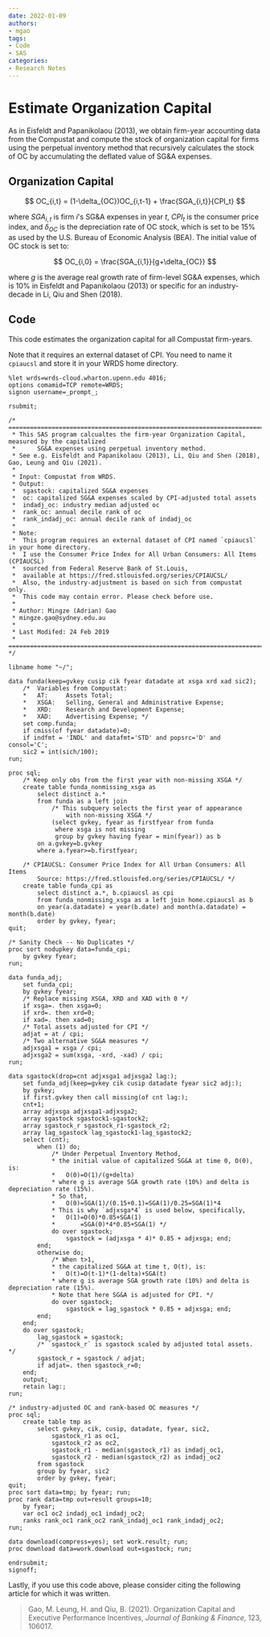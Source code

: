 ```yaml
---
date: 2022-01-09
authors:
- mgao
tags:
- Code
- SAS
categories:
- Research Notes
---
```


# Estimate Organization Capital

As in Eisfeldt and Papanikolaou (2013), we obtain firm-year accounting data from the Compustat and compute the stock of organization capital for firms using the perpetual inventory method that recursively calculates the stock of OC by accumulating the deflated value of SG&A expenses.

<!-- more -->

## Organization Capital

$$
OC_{i,t} = (1-\delta_{OC})OC_{i,t-1} + \frac{SGA_{i,t}}{CPI_t}
$$

where $SGA_{i,t}$ is firm $i$'s SG&A expenses in year $t$, $CPI_t$ is the consumer price index, and $\delta_{OC}$ is the depreciation rate of OC stock, which is set to be 15% as used by the U.S. Bureau of Economic Analysis (BEA). The initial value of OC stock is set to:

$$
OC_{i,0} = \frac{SGA_{i,1}}{g+\delta_{OC}}
$$

where $g$ is the average real growth rate of firm-level SG&A expenses, which is 10% in Eisfeldt and Papanikolaou (2013) or specific for an industry-decade in Li, Qiu and Shen (2018).

## Code

This code estimates the organization capital for all Compustat firm-years.

Note that it requires an external dataset of CPI. You need to name it `cpiaucsl` and store it in your WRDS home directory.

```SAS linenums="1"
%let wrds=wrds-cloud.wharton.upenn.edu 4016;
options comamid=TCP remote=WRDS;
signon username=_prompt_;
 
rsubmit;

/* ==============================================================================================
 * This SAS program calcualtes the firm-year Organization Capital, measured by the capitalized 
 * 		SG&A expenses using perpetual inventory method.
 * See e.g. Eisfeldt and Papanikolaou (2013), Li, Qiu and Shen (2018), Gao, Leung and Qiu (2021).
 *
 * Input: Compustat from WRDS.
 * Output:
 *  sgastock: capitalized SG&A expenses
 *  oc: capitalized SG&A expenses scaled by CPI-adjusted total assets
 *  indadj_oc: industry median adjusted oc
 *  rank_oc: annual decile rank of oc
 *  rank_indadj_oc: annual decile rank of indadj_oc
 *
 * Note:
 *  This program requires an external dataset of CPI named `cpiaucsl` in your home directory.
 *	I use the Consumer Price Index for All Urban Consumers: All Items (CPIAUCSL)
 *	sourced from Federal Reserve Bank of St.Louis,
 *	available at https://fred.stlouisfed.org/series/CPIAUCSL/
 *	Also, the industry-adjustment is based on sich from compustat only.
 *  This code may contain error. Please check before use.
 *
 * Author: Mingze (Adrian) Gao
 * mingze.gao@sydney.edu.au
 *
 * Last Modifed: 24 Feb 2019
 * ============================================================================================== */

libname home "~/";

data funda(keep=gvkey cusip cik fyear datadate at xsga xrd xad sic2);
	/*  Variables from Compustat:
	*	AT: 	Assets Total;
	*	XSGA:	Selling, General and Administrative Expense;
	*	XRD:	Research and Development Expense;
	*	XAD:	Advertising Expense; */
	set comp.funda;
    if cmiss(of fyear datadate)=0;
	if indfmt = 'INDL' and datafmt='STD' and popsrc='D' and consol='C';
	sic2 = int(sich/100);
run;

proc sql;
	/* Keep only obs from the first year with non-missing XSGA */
	create table funda_nonmissing_xsga as
		select distinct a.*
		from funda as a left join 
			/* This subquery selects the first year of appearance 
				with non-missing XSGA */
			(select gvkey, fyear as firstfyear from funda 
			 where xsga is not missing 
			 group by gvkey having fyear = min(fyear)) as b
		on a.gvkey=b.gvkey
		where a.fyear>=b.firstfyear; 
	
	/* CPIAUCSL: Consumer Price Index for All Urban Consumers: All Items
		Source: https://fred.stlouisfed.org/series/CPIAUCSL/ */
	create table funda_cpi as
		select distinct a.*, b.cpiaucsl as cpi
		from funda_nonmissing_xsga as a left join home.cpiaucsl as b
		on year(a.datadate) = year(b.date) and month(a.datadate) = month(b.date)
		order by gvkey, fyear;
quit;

/* Sanity Check -- No Duplicates */
proc sort nodupkey data=funda_cpi; 
	by gvkey fyear;
run;

data funda_adj;
	set funda_cpi;
	by gvkey fyear;
	/* Replace missing XSGA, XRD and XAD with 0 */
	if xsga=. then xsga=0;
	if xrd=. then xrd=0;
	if xad=. then xad=0;
	/* Total assets adjusted for CPI */
	adjat = at / cpi;
	/* Two alternative SG&A measures */
	adjxsga1 = xsga / cpi;
	adjxsga2 = sum(xsga, -xrd, -xad) / cpi;
run;

data sgastock(drop=cnt adjxsga1 adjxsga2 lag:);
	set funda_adj(keep=gvkey cik cusip datadate fyear sic2 adj:);
	by gvkey;
	if first.gvkey then call missing(of cnt lag:);
	cnt+1;
	array adjxsga adjxsga1-adjxsga2;
	array sgastock sgastock1-sgastock2;
	array sgastock_r sgastock_r1-sgastock_r2;
	array lag_sgastock lag_sgastock1-lag_sgastock2;
	select (cnt);
		when (1) do;
			/* Under Perpetual Inventory Method, 
			* the initial value of capitalized SG&A at time 0, O(0), is:
			*	O(0)=O(1)/(g+delta)
			* where g is average SGA growth rate (10%) and delta is depreciation rate (15%).
			* So that,
			*	O(0)=SGA(1)/(0.15+0.1)=SGA(1)/0.25=SGA(1)*4
			* This is why `adjxsga*4` is used below, specifically,
			* 	O(1)=O(0)*0.85+SGA(1)
			*		=SGA(0)*4*0.85+SGA(1) */
			do over sgastock;
				sgastock = (adjxsga * 4)* 0.85 + adjxsga; end;
		end;
		otherwise do;
			/* When t>1,
			* the capitalized SG&A at time t, O(t), is:
			*	O(t)=O(t-1)*(1-delta)+SGA(t)
			* where g is average SGA growth rate (10%) and delta is depreciation rate (15%).
			* Note that here SG&A is adjusted for CPI. */
			do over sgastock;
				sgastock = lag_sgastock * 0.85 + adjxsga; end;
		end;
	end;
	do over sgastock;
		lag_sgastock = sgastock;
		/* `sgastock_r` is sgastock scaled by adjusted total assets. */
		sgastock_r = sgastock / adjat;
		if adjat=. then sgastock_r=0;
	end;
	output;
	retain lag:;
run;

/* industry-adjusted OC and rank-based OC measures */
proc sql;
	create table tmp as
		select gvkey, cik, cusip, datadate, fyear, sic2,
			sgastock_r1 as oc1,
			sgastock_r2 as oc2,
			sgastock_r1 - median(sgastock_r1) as indadj_oc1,
			sgastock_r2 - median(sgastock_r2) as indadj_oc2
		from sgastock
		group by fyear, sic2
		order by gvkey, fyear;
quit;
proc sort data=tmp; by fyear; run;
proc rank data=tmp out=result groups=10;
	by fyear;
	var oc1 oc2 indadj_oc1 indadj_oc2;
	ranks rank_oc1 rank_oc2 rank_indadj_oc1 rank_indadj_oc2;
run;

data download(compress=yes); set work.result; run;
proc download data=work.download out=sgastock; run;
 
endrsubmit;
signoff;
```

Lastly, if you use this code above, please consider citing the following article for which it was written.

> Gao, M. Leung, H. and Qiu, B. (2021). Organization Capital and Executive Performance Incentives, *Journal of Banking & Finance*, 123, 106017.
